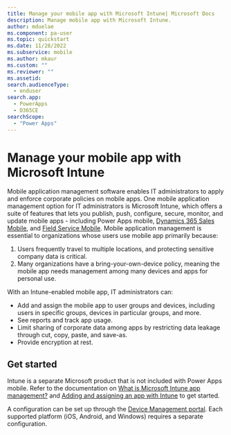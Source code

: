 ```yaml
---
title: Manage your mobile app with Microsoft Intune| Microsoft Docs
description: Manage mobile app with Microsoft Intune.
author: mduelae
ms.component: pa-user
ms.topic: quickstart
ms.date: 11/28/2022
ms.subservice: mobile
ms.author: mkaur
ms.custom: ""
ms.reviewer: ""
ms.assetid: 
search.audienceType: 
  - enduser
search.app: 
  - PowerApps
  - D365CE
searchScope:
  - "Power Apps"
---
```


# Manage your mobile app with Microsoft Intune

Mobile application management software enables IT administrators to apply and enforce corporate policies on mobile apps. One mobile application management option for IT administrators is Microsoft Intune, which offers a suite of features that lets you publish, push, configure, secure, monitor, and update mobile apps - including Power Apps mobile, [Dynamics 365 Sales Mobile](/dynamics365/sales/sales-mobile/dynamics-365-sales-mobile-app), and [Field Service Mobile](/dynamics365/field-service/field-service-mobile-app-user-guide).
Mobile application management is essential to organizations whose users use mobile app primarily because:

1. Users frequently travel to multiple locations, and protecting sensitive company data is critical.
2. Many organizations have a bring-your-own-device policy, meaning the mobile app needs management among many devices and apps for personal use.

With an Intune-enabled mobile app, IT administrators can:

- Add and assign the mobile app to user groups and devices, including users in specific groups, devices in particular groups, and more.
- See reports and track app usage.
- Limit sharing of corporate data among apps by restricting data leakage through cut, copy, paste, and save-as.
- Provide encryption at rest.

## Get started

Intune is a separate Microsoft product that is not included with Power Apps mobile. Refer to the documentation on [What is Microsoft Intune app management?](/intune/apps/app-management) and [Adding and assigning an app with Intune](/intune/apps/quickstart-add-assign-app) to get started.

A configuration can be set up through the [Device Management portal](https://devicemanagement.microsoft.com/). Each supported platform (iOS, Android, and Windows) requires a separate configuration.
